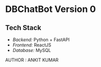 # DBChatBot Version 0

## Tech Stack
 - *Backend:* Python + FastAPI
 - *Frontend:* ReactJS
 - *Database:* MySQL

AUTHOR : ANKIT KUMAR